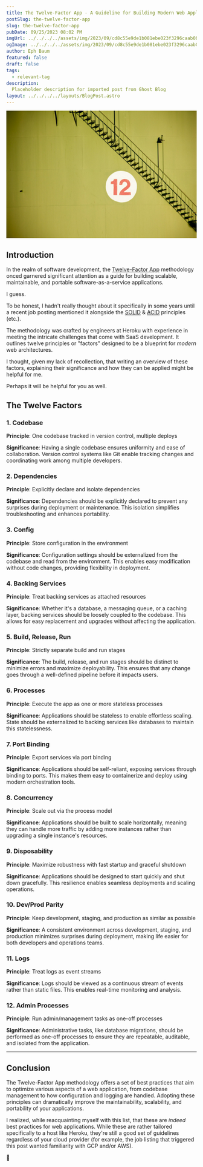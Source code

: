 ```yaml
---
title: The Twelve-Factor App - A Guideline for Building Modern Web Applications
postSlug: the-twelve-factor-app
slug: the-twelve-factor-app
pubDate: 09/25/2023 08:02 PM
imgUrl: ../../../../assets/img/2023/09/cd8c55e9de1b081ebe023f3296caab0b2286501d.jpeg
ogImage: ../../../../assets/img/2023/09/cd8c55e9de1b081ebe023f3296caab0b2286501d.jpeg
author: Eph Baum
featured: false
draft: false
tags:
  - relevant-tag
description:
  Placeholder description for imported post from Ghost Blog
layout: ../../../../layouts/BlogPost.astro
---
```


![Featured Image](../../../../assets/img/2023/09/cd8c55e9de1b081ebe023f3296caab0b2286501d.jpeg)

Introduction
------------

In the realm of software development, the [Twelve-Factor App](https://en.wikipedia.org/wiki/Twelve-Factor_App_methodology) methodology onced garnered significant attention as a guide for building scalable, maintainable, and portable software-as-a-service applications.

I guess.

To be honest, I hadn't really thought about it specifically in some years until a recent job posting mentioned it alongside the [SOLID](__GHOST_URL__/thinking-srp-in-solid/) & [ACID](__GHOST_URL__/understanding-acid/) principles (etc.).

The methodology was crafted by engineers at Heroku with experience in meeting the intricate challenges that come with SaaS development. It outlines twelve principles or "factors" designed to be a blueprint for _modern_ web architectures.

I thought, given my lack of recollection, that writing an overview of these factors, explaining their significance and how they can be applied might be helpful for me.

Perhaps it will be helpful for you as well.

The Twelve Factors
------------------

### 1\. Codebase

**Principle**: One codebase tracked in version control, multiple deploys

**Significance**: Having a single codebase ensures uniformity and ease of collaboration. Version control systems like Git enable tracking changes and coordinating work among multiple developers.

### 2\. Dependencies

**Principle**: Explicitly declare and isolate dependencies

**Significance**: Dependencies should be explicitly declared to prevent any surprises during deployment or maintenance. This isolation simplifies troubleshooting and enhances portability.

### 3\. Config

**Principle**: Store configuration in the environment

**Significance**: Configuration settings should be externalized from the codebase and read from the environment. This enables easy modification without code changes, providing flexibility in deployment.

### 4\. Backing Services

**Principle**: Treat backing services as attached resources

**Significance**: Whether it's a database, a messaging queue, or a caching layer, backing services should be loosely coupled to the codebase. This allows for easy replacement and upgrades without affecting the application.

### 5\. Build, Release, Run

**Principle**: Strictly separate build and run stages

**Significance**: The build, release, and run stages should be distinct to minimize errors and maximize deployability. This ensures that any change goes through a well-defined pipeline before it impacts users.

### 6\. Processes

**Principle**: Execute the app as one or more stateless processes

**Significance**: Applications should be stateless to enable effortless scaling. State should be externalized to backing services like databases to maintain this statelessness.

### 7\. Port Binding

**Principle**: Export services via port binding

**Significance**: Applications should be self-reliant, exposing services through binding to ports. This makes them easy to containerize and deploy using modern orchestration tools.

### 8\. Concurrency

**Principle**: Scale out via the process model

**Significance**: Applications should be built to scale horizontally, meaning they can handle more traffic by adding more instances rather than upgrading a single instance's resources.

### 9\. Disposability

**Principle**: Maximize robustness with fast startup and graceful shutdown

**Significance**: Applications should be designed to start quickly and shut down gracefully. This resilience enables seamless deployments and scaling operations.

### 10\. Dev/Prod Parity

**Principle**: Keep development, staging, and production as similar as possible

**Significance**: A consistent environment across development, staging, and production minimizes surprises during deployment, making life easier for both developers and operations teams.

### 11\. Logs

**Principle**: Treat logs as event streams

**Significance**: Logs should be viewed as a continuous stream of events rather than static files. This enables real-time monitoring and analysis.

### 12\. Admin Processes

**Principle**: Run admin/management tasks as one-off processes

**Significance**: Administrative tasks, like database migrations, should be performed as one-off processes to ensure they are repeatable, auditable, and isolated from the application.

* * *

Conclusion
----------

The Twelve-Factor App methodology offers a set of best practices that aim to optimize various aspects of a web application, from codebase management to how configuration and logging are handled. Adopting these principles can dramatically improve the maintainability, scalability, and portability of your applications.

I realized, while reacquainting myself with this list, that these are _indeed_ best practices for web applications. While these are rather tailored specifically to a host like Heroku, they're still a good set of guidelines regardless of your cloud provider (for example, the job listing that triggered this post wanted familiarity with GCP and/or AWS).

👋
